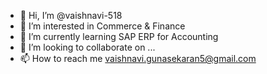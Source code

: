 - 👋 Hi, I’m @vaishnavi-518
- 👀 I’m interested in Commerce & Finance
- 🌱 I’m currently learning SAP ERP for Accounting
- 💞️ I’m looking to collaborate on ...
- 📫 How to reach me vaishnavi.gunasekaran5@gmail.com

<!---
vaishnavi-518/vaishnavi-518 is a ✨ special ✨ repository because its `README.md` (this file) appears on your GitHub profile.
You can click the Preview link to take a look at your changes.
--->

